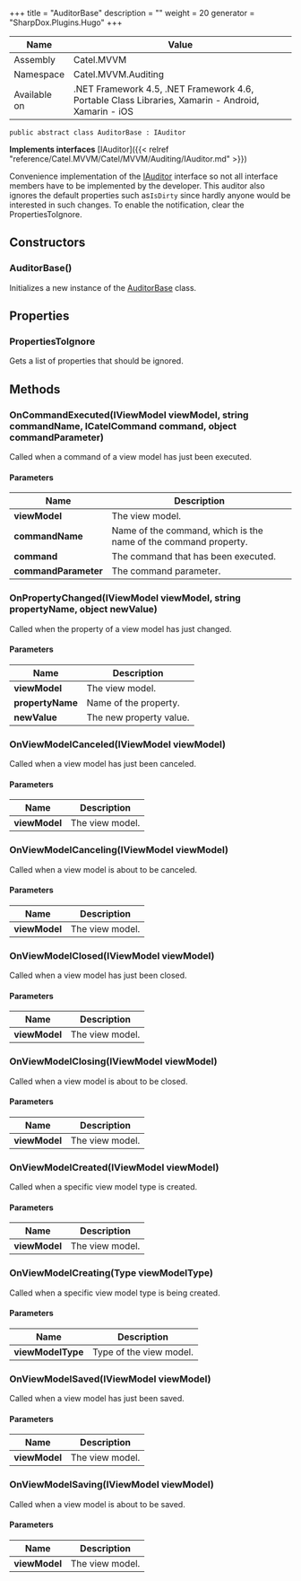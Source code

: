 

+++
title = "AuditorBase" 
description = ""
weight = 20
generator = "SharpDox.Plugins.Hugo"
+++

Name|Value
---|---
Assembly|Catel.MVVM
Namespace|Catel.MVVM.Auditing
Available on|.NET Framework 4.5, .NET Framework 4.6, Portable Class Libraries, Xamarin - Android, Xamarin - iOS

```
public abstract class AuditorBase : IAuditor
```

**Implements interfaces**
[IAuditor]({{< relref "reference/Catel.MVVM/Catel/MVVM/Auditing/IAuditor.md" >}})

Convenience implementation of the [IAuditor](#) interface so not all interface members have to be implemented by the developer. This auditor also ignores the default properties such as`IsDirty` since hardly anyone would be interested in such changes. To enable the notification, clear the PropertiesToIgnore.

## Constructors

### AuditorBase()

Initializes a new instance of the [AuditorBase](#) class.

## Properties

### PropertiesToIgnore

Gets a list of properties that should be ignored.

## Methods

### OnCommandExecuted(IViewModel viewModel, string commandName, ICatelCommand command, object commandParameter)

Called when a command of a view model has just been executed.

#### Parameters

Name|Description
---|---
**viewModel**|The view model.
**commandName**|Name of the command, which is the name of the command property.
**command**|The command that has been executed.
**commandParameter**|The command parameter.

### OnPropertyChanged(IViewModel viewModel, string propertyName, object newValue)

Called when the property of a view model has just changed.

#### Parameters

Name|Description
---|---
**viewModel**|The view model.
**propertyName**|Name of the property.
**newValue**|The new property value.

### OnViewModelCanceled(IViewModel viewModel)

Called when a view model has just been canceled.

#### Parameters

Name|Description
---|---
**viewModel**|The view model.

### OnViewModelCanceling(IViewModel viewModel)

Called when a view model is about to be canceled.

#### Parameters

Name|Description
---|---
**viewModel**|The view model.

### OnViewModelClosed(IViewModel viewModel)

Called when a view model has just been closed.

#### Parameters

Name|Description
---|---
**viewModel**|The view model.

### OnViewModelClosing(IViewModel viewModel)

Called when a view model is about to be closed.

#### Parameters

Name|Description
---|---
**viewModel**|The view model.

### OnViewModelCreated(IViewModel viewModel)

Called when a specific view model type is created.

#### Parameters

Name|Description
---|---
**viewModel**|The view model.

### OnViewModelCreating(Type viewModelType)

Called when a specific view model type is being created.

#### Parameters

Name|Description
---|---
**viewModelType**|Type of the view model.

### OnViewModelSaved(IViewModel viewModel)

Called when a view model has just been saved.

#### Parameters

Name|Description
---|---
**viewModel**|The view model.

### OnViewModelSaving(IViewModel viewModel)

Called when a view model is about to be saved.

#### Parameters

Name|Description
---|---
**viewModel**|The view model.

